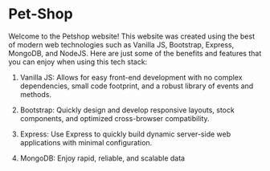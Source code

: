 # Pet-Shop
Welcome to the Petshop website! This website was created using the best of modern web technologies such as Vanilla JS, Bootstrap, Express, MongoDB, and NodeJS.
Here are just some of the benefits and features that you can enjoy when using this tech stack: 

1. Vanilla JS: Allows for easy front-end development with no complex dependencies, small code footprint, and a robust library of events and methods.

2. Bootstrap: Quickly design and develop responsive layouts, stock components, and optimized cross-browser compatibility.

3. Express: Use Express to quickly build dynamic server-side web applications with minimal configuration.

4. MongoDB: Enjoy rapid, reliable, and scalable data
